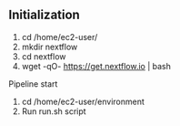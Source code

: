 Initialization
-

 1. cd /home/ec2-user/
 2. mkdir nextflow 
 3. cd nextflow
 4. wget -qO- https://get.nextflow.io | bash

Pipeline start

 1. cd /home/ec2-user/environment
 2. Run run.sh script
